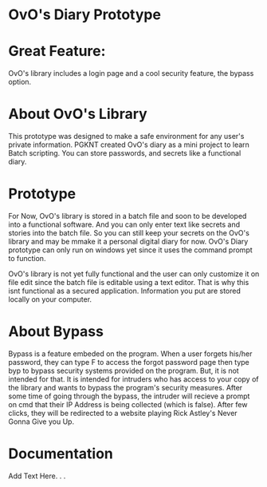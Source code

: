 # OvO's Diary Prototype


# Great Feature: 
OvO's library includes a login page and a cool security feature, the bypass option.

# About OvO's Library
This prototype was designed to make a safe environment for any user's private information. PGKNT created OvO's diary as a mini project to learn Batch scripting. You can store passwords, and secrets like a functional diary. 

# Prototype
For Now, OvO's library is stored in a batch file and soon to be developed into a functional software. And you can only enter text like secrets and stories into the batch file. So you can still keep your secrets on the OvO's library and may be mmake it a personal digital diary for now. OvO's Diary prototype can only run on windows yet since it uses the command prompt to function.

OvO's library is not yet fully functional and the user can only customize it on file edit since the batch file is editable using a text editor. That is why this isnt functional as a secured application. Information you put are stored locally on your computer.

# About  Bypass
Bypass is a feature embeded on the program. When a user forgets his/her password, they can type F to access the forgot password page then type byp to bypass security systems provided on the program. But, it is not intended for that. It is intended for intruders who has access to your copy of the library and wants to bypass the program's security measures. After some time of going through the bypass, the intruder will recieve a prompt on cmd that their IP Address is being collected (which is false). After few clicks, they will be redirected to a website playing Rick Astley's Never Gonna Give you Up.

# Documentation
Add Text Here. . . 
